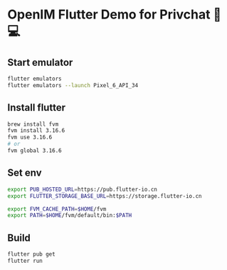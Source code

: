 
# OpenIM Flutter Demo for Privchat 💬💻

## Start emulator
```bash
flutter emulators
flutter emulators --launch Pixel_6_API_34
```

## Install flutter
```bash
brew install fvm
fvm install 3.16.6
fvm use 3.16.6
# or
fvm global 3.16.6
```

## Set env
```bash
export PUB_HOSTED_URL=https://pub.flutter-io.cn
export FLUTTER_STORAGE_BASE_URL=https://storage.flutter-io.cn

export FVM_CACHE_PATH=$HOME/fvm
export PATH=$HOME/fvm/default/bin:$PATH
```

## Build

```bash
flutter pub get
flutter run
```
